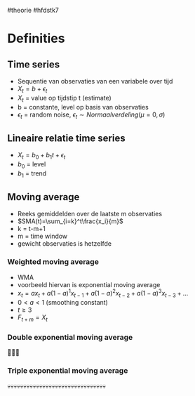 #theorie #hfdstk7

# Definities
## Time series
- Sequentie van observaties van een variabele over tijd
- $X_t = b + \epsilon_t$
- $X_t$ = value op tijdstip t (estimate)
- b = constante, level op basis van observaties
- $\epsilon_t$ = random noise, $\epsilon_t \sim Normaalverdeling(\mu=0,\sigma)$

## Lineaire relatie time series
- $X_t = b_0+b_1t+\epsilon_t$
- $b_0$ = level
- $b_1$ = trend

## Moving average
- Reeks gemiddelden over de laatste m observaties
- $SMA(t)=\sum_{i=k}^t\frac{x_i}{m}$
- k = t-m+1
- m = time window
- gewicht observaties is hetzelfde

### Weighted moving average
- WMA
- voorbeeld hiervan is exponential moving average
- $x_t=ax_t+a(1-a)^1x_{t-1}+a(1-a)^2x_{t-2}+a(1-a)^3x_{t-3}+\dots$
- $0 < a < 1$ (smoothing constant)
- $t\ge3$
- $F_{t+m}=X_t$

### Double exponential moving average
🖕😾🖕

### Triple exponential moving average
💀💀💀💀💀💀💀💀💀💀💀💀💀💀💀💀💀💀💀💀💀💀💀💀💀💀💀💀💀💀💀